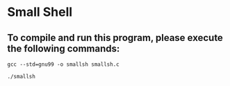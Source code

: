 # Small Shell

## To compile and run this program, please execute the following commands:

```
gcc --std=gnu99 -o smallsh smallsh.c

./smallsh
```